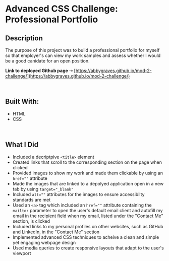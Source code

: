 # Advanced CSS Challenge: Professional Portfolio

## **Description**
The purpose of this project was to build a professional portfolio for myself so that employer's can view my work samples and assess whether I would be a good canidate for an open position.

**Link to deployed Github page ➝** [https://abbygraves.github.io/mod-2-challenge/](https://abbygraves.github.io/mod-2-challenge/)

<br/>

## **Built With:**
+ HTML
+ CSS

<br/>

## **What I Did**
+ Included a decriptpive `<title>` element
+ Created links that scroll to the corresponding section on the page when clicked
+ Provided images to show my work and made them clickable by using an `href=""` attribute 
+ Made the images that are linked to a depolyed application open in a new tab by using `target="_blank"`
+ Included `alt=""` attributes for the images to ensure accessibilty standards are met
+ Used an `<a>` tag which included an `href=""` attribute containing the `mailto:` parameter to open the user's default email client and autofill my email in the recipient field when my email, listed under the "Contact Me" section, is clicked
+ Included links to my personal profiles on other websites, such as GitHub and LinkedIn, in the "Contact Me" section 
+ Implemented advanced CSS techniques to acheive a clean and simple yet engaging webpage design 
+ Used media queries to create responsive layouts that adapt to the user's viewport


